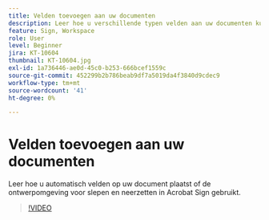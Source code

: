 ```yaml
---
title: Velden toevoegen aan uw documenten
description: Leer hoe u verschillende typen velden aan uw documenten kunt toevoegen
feature: Sign, Workspace
role: User
level: Beginner
jira: KT-10604
thumbnail: KT-10604.jpg
exl-id: 1a736446-ae0d-45c0-b253-666bcef1559c
source-git-commit: 452299b2b786beab9df7a5019da4f3840d9cdec9
workflow-type: tm+mt
source-wordcount: '41'
ht-degree: 0%

---
```


# Velden toevoegen aan uw documenten

Leer hoe u automatisch velden op uw document plaatst of de ontwerpomgeving voor slepen en neerzetten in Acrobat Sign gebruikt.

>[!VIDEO](https://video.tv.adobe.com/v/3425295?quality=12&learn=on&hidetitle=true&captions=dut)
